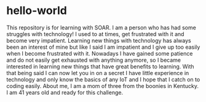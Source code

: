 # hello-world
This repository is for learning with SOAR.
I am a person who has had some struggles with technology! I used to at times, get frustrated with it and become very impatient. Learning new things with technology has always been an interest of mine but like I said I am impatient and I give up too easily when I become frustrated with it. Nowadays I have gained some patience and do not easily get exhausted with anything anymore, so I became interested in learning new things that have great benefits to learning. With that being said I can now let you in on a secret I have little experience in technology and only know the basics of any IoT and I hope that I catch on to coding easily. About me, I am a mom of three from the boonies in Kentucky. I am 41 years old and ready for this challenge. 
